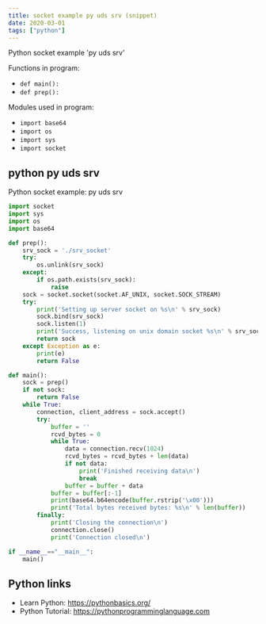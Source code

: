 ```yaml
---
title: socket example py uds srv (snippet)
date: 2020-03-01
tags: ["python"]
---
```

Python socket example 'py uds srv'

Functions in program: 
* `def main():`
* `def prep():`

Modules used in program: 
* `import base64`
* `import os`
* `import sys`
* `import socket`

## python py uds srv

Python socket example: py uds srv

```python
import socket
import sys
import os
import base64

def prep():
    srv_sock = './srv_socket'
    try:
        os.unlink(srv_sock)
    except:
        if os.path.exists(srv_sock):
            raise
    sock = socket.socket(socket.AF_UNIX, socket.SOCK_STREAM)
    try:
        print('Setting up server socket on %s\n' % srv_sock)
        sock.bind(srv_sock)
        sock.listen(1)
        print('Success, listening on unix domain socket %s\n' % srv_sock)
        return sock
    except Exception as e:
        print(e)
        return False

def main():
    sock = prep()
    if not sock:
        return False
    while True:
        connection, client_address = sock.accept()
        try:
            buffer = ''
            rcvd_bytes = 0
            while True:
                data = connection.recv(1024)
                rcvd_bytes = rcvd_bytes + len(data)
                if not data:
                    print('Finished receiving data\n')
                    break
                buffer = buffer + data
            buffer = buffer[:-1]
            print(base64.b64encode(buffer.rstrip('\x00')))
            print('Total bytes received bytes: %s\n' % len(buffer))
        finally:
            print('Closing the connection\n')
            connection.close()
            print('Connection closed\n')

if __name__=="__main__":
    main()

```

## Python links

- Learn Python: https://pythonbasics.org/
- Python Tutorial: https://pythonprogramminglanguage.com
